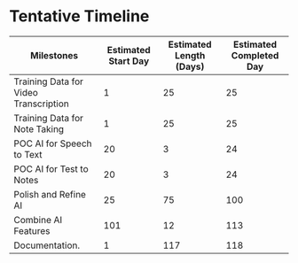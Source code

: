 # Tentative Timeline


| Milestones                            | Estimated Start Day | Estimated Length (Days) | Estimated Completed Day |
|---------------------------------------|---------------------|-------------------------|-------------------------|
| Training Data for Video Transcription | 1                   | 25                      | 25                      |
| Training Data for Note Taking         | 1                   | 25                      | 25                      |
| POC AI for Speech to Text             | 20                  | 3                       | 24                      |
| POC AI for Test to Notes              | 20                  | 3                       | 24                      |
| Polish and Refine AI                  | 25                  | 75                      | 100                     |
| Combine AI Features                   | 101                 | 12                      | 113                     |
| Documentation.                        | 1                   | 117                     | 118                     |

